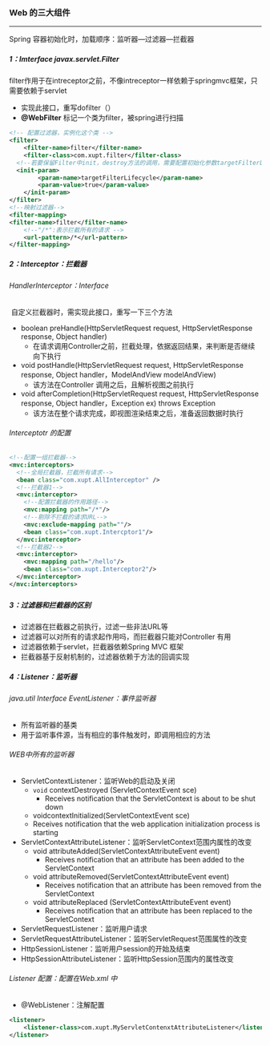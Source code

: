 ### Web 的三大组件

------

Spring 容器初始化时，加载顺序：监听器—过滤器—拦截器

##### 1：Imterface javax.servlet.Filter

​	filter作用于在intreceptor之前，不像intreceptor一样依赖于springmvc框架，只需要依赖于servlet

- 实现此接口，重写dofilter（）
- **@WebFilter** 标记一个类为filter，被spring进行扫描

```xml
<!-- 配置过滤器，实例化这个类 -->
<filter>
	<filter-name>filter</filter-name>
	<filter-class>com.xupt.filter</filter-class>
  <!--若要保留Filter中init，destroy方法的调用，需要配置初始化参数targetFilterLifecycle为true，			 该参数默认为false-->
  <init-param>
		<param-name>targetFilterLifecycle</param-name>
		<param-value>true</param-value>
	</init-param>
</filter>
<!--映射过滤器-->
<filter-mapping>
<filter-name>filter</filter-name>
	<!--"/*":表示拦截所有的请求 -->
	<url-pattern>/*</url-pattern>
</filter-mapping>
```

##### 2：Interceptor：拦截器

###### HandlerInterceptor：Interface

​	自定义拦截器时，需实现此接口，重写一下三个方法

- boolean preHandle(HttpServletRequest request, HttpServletResponse response, Object handler)
  - 在请求调用Controller之前，拦截处理，依据返回结果，来判断是否继续向下执行
- void postHandle(HttpServletRequest request, HttpServletResponse response, Object handler，ModelAndView modelAndView)
  - 该方法在Controller 调用之后，且解析视图之前执行
- void afterCompletion(HttpServletRequest request, HttpServletResponse response, Object handler，Exception ex)  throws Exception
  - 该方法在整个请求完成，即视图渲染结束之后，准备返回数据时执行

###### Interceptotr 的配置

```xml
<!--配置一组拦截器-->
<mvc:interceptors>
  <!--全局拦截器，拦截所有请求-->
  <bean class="com.xupt.AllInterceptor" />
  <!--拦截器1-->
  <mvc:interceptor>
    <!--配置拦截器的作用路径-->
    <mvc:mapping path="/*"/>
    <!--剔除不拦截的请求URL-->
    <mvc:exclude-mapping path=""/>
    <bean class="com.xupt.Intercptor1"/>
  </mvc:interceptor>
  <!--拦截器2-->
  <mvc:interceptor>
    <mvc:mapping path="/hello"/>
    <bean class="com.xupt.Interceptor2"/>
  </mvc:interceptor>
</mvc:interceptors>
```

### 

##### 3：过滤器和拦截器的区别

- 过滤器在拦截器之前执行，过滤一些非法URL等
- 过滤器可以对所有的请求起作用吗，而拦截器只能对Controller 有用
- 过滤器依赖于servlet，拦截器依赖Spring MVC 框架
- 拦截器基于反射机制的，过滤器依赖于方法的回调实现

##### 4：Listener：监听器

###### java.util Interface EventListener：事件监听器

- 所有监听器的基类
- 用于监听事件源，当有相应的事件触发时，即调用相应的方法

###### WEB中所有的监听器

- ServletContextListener：监听Web的启动及关闭
  - `void`  contextDestroyed (ServletContextEvent sce)
    - Receives notification that the ServletContext is about to be shut down
  -  voidcontextInitialized(ServletContextEvent sce)
    - Receives notification that the web application initialization process is starting
- ServletContextAttributeListener：监听ServletContext范围内属性的改变
  - void   attributeAdded(ServletContextAttributeEvent event)
    - Receives notification that an attribute has been added to the ServletContext
  - void   attributeRemoved(ServletContextAttributeEvent event)
    - Receives notification that an attribute has been removed from the ServletContext
  - void   attributeReplaced (ServletContextAttributeEvent event)
    - Receives notification that an attribute has been replaced to the ServletContext 
- ServletRequestListener：监听用户请求
- ServletRequestAttributeListener：监听ServletRequest范围属性的改变
- HttpSessionListener：监听用户session的开始及结束
- HttpSessionAttributeListener：监听HttpSession范围内的属性改变

###### Listener 配置：配置在Web.xml 中

- @WebListener：注解配置

```xml
<listener>
	<listener-class>com.xupt.MyServletContenxtAttributeListener</listener-class>
</listener>
```

